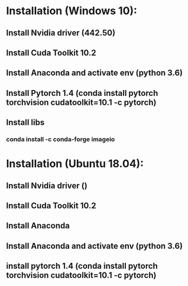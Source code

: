 # Installation (Windows 10):
## Install Nvidia driver (442.50) 
## Install Cuda Toolkit 10.2
## Install Anaconda and activate env (python 3.6)
## Install Pytorch 1.4 (conda install pytorch torchvision cudatoolkit=10.1 -c pytorch) 
## Install libs
### conda install -c conda-forge imageio

# Installation (Ubuntu 18.04):
## Install Nvidia driver ()
## Install Cuda Toolkit 10.2
## Install Anaconda
## Install Anaconda and activate env (python 3.6)
## install pytorch 1.4 (conda install pytorch torchvision cudatoolkit=10.1 -c pytorch)
